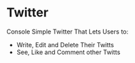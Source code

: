 # Twitter
Console Simple Twitter That Lets Users to:
* Write, Edit and Delete Their Twitts
* See, Like and Comment other Twitts
